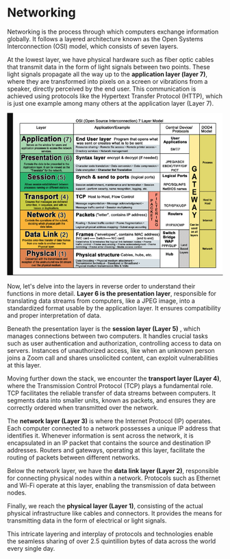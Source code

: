 # Networking

Networking is the process through which computers exchange information globally. It follows a layered architecture known as the Open Systems Interconnection (OSI) model, which consists of seven layers.

At the lowest layer, we have physical hardware such as fiber optic cables that transmit data in the form of light signals between two points. These light signals propagate all the way up to the **application layer (layer 7)**, where they are transformed into pixels on a screen or vibrations from a speaker, directly perceived by the end user. This communication is achieved using protocols like the Hypertext Transfer Protocol (HTTP), which is just one example among many others at the application layer (Layer 7).

![OSI](https://github.com/hemanthravishankar/Learning/blob/f8b1f57c35c5522d5bf26d1ed0b4e232e6550da5/Screenshot%202023-06-29%20at%209.00.39%20AM.png)

Now, let's delve into the layers in reverse order to understand their functions in more detail. **Layer 6 is the presentation layer**, responsible for translating data streams from computers, like a JPEG image, into a standardized format usable by the application layer. It ensures compatibility and proper interpretation of data.

Beneath the presentation layer is the **session layer (Layer 5)** , which manages connections between two computers. It handles crucial tasks such as user authentication and authorization, controlling access to data on servers. Instances of unauthorized access, like when an unknown person joins a Zoom call and shares unsolicited content, can exploit vulnerabilities at this layer.

Moving further down the stack, we encounter the **transport layer (Layer 4)**, where the Transmission Control Protocol (TCP) plays a fundamental role. TCP facilitates the reliable transfer of data streams between computers. It segments data into smaller units, known as packets, and ensures they are correctly ordered when transmitted over the network.

The **network layer (Layer 3)** is where the Internet Protocol (IP) operates. Each computer connected to a network possesses a unique IP address that identifies it. Whenever information is sent across the network, it is encapsulated in an IP packet that contains the source and destination IP addresses. Routers and gateways, operating at this layer, facilitate the routing of packets between different networks.

Below the network layer, we have the **data link layer (Layer 2)**, responsible for connecting physical nodes within a network. Protocols such as Ethernet and Wi-Fi operate at this layer, enabling the transmission of data between nodes.

Finally, we reach the **physical layer (Layer 1)**, consisting of the actual physical infrastructure like cables and connectors. It provides the means for transmitting data in the form of electrical or light signals.

This intricate layering and interplay of protocols and technologies enable the seamless sharing of over 2.5 quintillion bytes of data across the world every single day.
